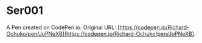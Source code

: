 # Ser001

A Pen created on CodePen.io. Original URL: [https://codepen.io/Richard-Ochuko/pen/JoPNeXB](https://codepen.io/Richard-Ochuko/pen/JoPNeXB).

